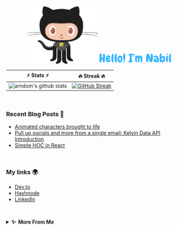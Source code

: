 <p align="center">
<img src= "./my-octo-lang.png" width="200px" /><img src= "./hello.png" width="200px"/>
</p>


| ⚡ Stats ⚡ | 🔥 Streak 🔥 |
| :-: | :-: |
| ![arndom's github stats](https://github-readme-stats.vercel.app/api?username=arndom&show_icons=true&count_private=true&hide_border=true&title_color=70a5fd&icon_color=bf91f3&text_color=38bdae&bg_color=0d1117) | [![GitHub Streak](http://github-readme-streak-stats.herokuapp.com?user=arndom&theme=tokyonight_duo&hide_border=true&background=0D1117)](https://git.io/streak-stats) |

&nbsp;
### Recent Blog Posts 📜

<!-- BLOG-POST-LIST:START -->
- [Animated characters brought to life](https://arndom.hashnode.dev/animated-characters-brought-to-life)
- [Pull up socials and more from a single email: Kelvin Data API Introduction](https://arndom.hashnode.dev/pull-up-socials-and-more-from-a-single-email-kelvin-data-api-introduction)
- [Simple HOC in React](https://arndom.hashnode.dev/simple-hoc-in-react)
<!-- BLOG-POST-LIST:END -->

&nbsp;
### My links 🌍

- [Dev.to](https://dev.to/arndom)
- [Hashnode](https://arndom.hashnode.dev/)
- [LinkedIn](https://www.linkedin.com/in/nabil-alamin/)

&nbsp;
<details>
  <summary><b>✨  More From Me</b></summary>

&nbsp;
### Ongoing Side Projects 💻

- [NFTinder](https://women.artwork.rocks/)
- [Real Characters (P.O.C)](https://animatd.netlify.app/)

&nbsp;
### Bored Builds 🛠

- [Password Generator](https://generat8password.netlify.app/)
- [MakerFlow](https://maker-flow.web.app/)

</details>

